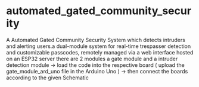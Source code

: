 # automated_gated_community_security
 A Automated Gated Community Security System which detects intruders and alerting users.a dual-module system for real-time trespasser detection and customizable passcodes, remotely managed via a web interface hosted on an ESP32 server  there are 2 modules a gate module and a intruder detection module  -> load the code into the respective board ( upload the gate_module_ard_uno file in the Arduino Uno )  -> then connect the boards according to the given Schematic
